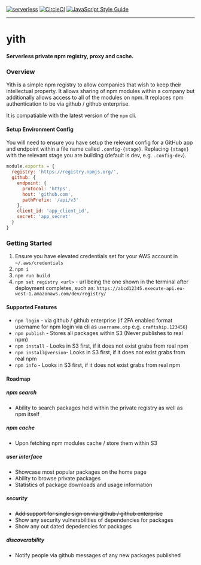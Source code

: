 [![serverless](http://public.serverless.com/badges/v3.svg)](http://www.serverless.com) [![CircleCI](https://circleci.com/gh/craftship/yith/tree/master.svg?style=shield)](https://circleci.com/gh/craftship/yith/tree/master) [![JavaScript Style Guide](https://img.shields.io/badge/code%20style-standard-brightgreen.svg)](http://standardjs.com/)
* * * 
# yith
#### Serverless private npm registry, proxy and cache.

### Overview
Yith is a simple npm registry to allow companies that wish to
keep their intellectual property.  It allows sharing of npm modules
within a company but additionally allows access to all of the
modules on npm.  It replaces npm authentication to be via github / github
enterprise.

It is compatiable with the latest version of the `npm` cli.

#### Setup Environment Config
You will need to ensure you have setup the relevant config for a GitHub
app and endpoint within a file name called `.config-{stage}`.  Replacing
`{stage}` with the relevant stage you are building (default is dev, e.g. `.config-dev`).

``` js
module.exports = {
  registry: 'https://registry.npmjs.org/',
  github: {
    endpoint: {
      protocol: 'https',
      host: 'github.com',
      pathPrefix: '/api/v3'
    },
    client_id: 'app_client_id',
    secret: 'app_secret'
  }
}
```

### Getting Started
1. Ensure you have elevated credentials set for your AWS account in `~/.aws/credentials`
2. `npm i`
3. `npm run build`
4. `npm set registry <url>` - url being the one shown in the terminal after deployment completes, such as:
`https://abcd12345.execute-api.eu-west-1.amazonaws.com/dev/registry/`

#### Supported Features
* `npm login` - via github / github enterprise (if 2FA enabled format username for npm login via cli as `username.otp` e.g. `craftship.123456`)
* `npm publish` - Stores all packages within S3 (Never publishes to real npm)
* `npm install` - Looks in S3 first, if it does not exist grabs from real npm
* `npm install@version`- Looks in S3 first, if it does not exist grabs from real npm
* `npm info` - Looks in S3 first, if it does not exist grabs from real npm

#### Roadmap
##### npm search
* Ability to search packages held within the private registry as well as npm itself

##### npm cache
* Upon fetching npm modules cache / store them within S3

##### user interface
* Showcase most popular packages on the home page
* Ability to browse private packages
* Statistics of package downloads and usage information

##### security
* ~~Add support for single sign on via github / github enterprise~~
* Show any security vulnerabilities of dependencies for packages
* Show any out dated depedencies for packages

##### discoverability
* Notify people via github messages of any new packages published
